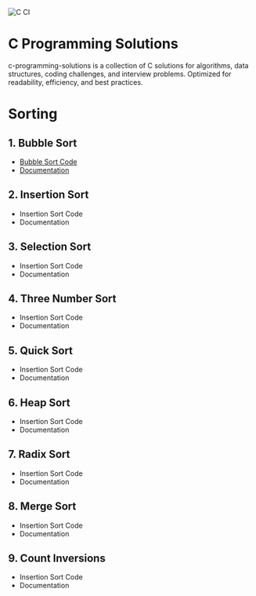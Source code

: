 ![C CI](https://github.com/kanagarajnn/c-programming-solutions/actions/workflows/c-ci.yml/badge.svg)

# C Programming Solutions
c-programming-solutions is a collection of C solutions for algorithms, data structures, coding challenges, and interview problems. Optimized for readability, efficiency, and best practices.

# Sorting
## 1. Bubble Sort
- [Bubble Sort Code](sorting/bubble_sort)
- [Documentation](sorting/bubble_sort/README.md)

## 2. Insertion Sort
- Insertion Sort Code
- Documentation

## 3. Selection Sort
- Insertion Sort Code
- Documentation

## 4. Three Number Sort
- Insertion Sort Code
- Documentation

## 5. Quick Sort
- Insertion Sort Code
- Documentation

## 6. Heap Sort
- Insertion Sort Code
- Documentation

## 7. Radix Sort
- Insertion Sort Code
- Documentation

## 8. Merge Sort
- Insertion Sort Code
- Documentation

## 9. Count Inversions
- Insertion Sort Code
- Documentation
